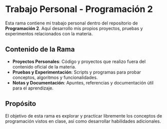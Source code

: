# Trabajo Personal - Programación 2

Esta rama contiene mi trabajo personal dentro del repositorio de **Programación 2**. Aquí desarrollo mis propios proyectos, pruebas y experimentos relacionados con la materia.

## Contenido de la Rama

- **Proyectos Personales**: Código y proyectos que realizo fuera del contenido oficial de la materia.
- **Pruebas y Experimentación**: Scripts y programas para probar conceptos, algoritmos y funcionalidades.
- **Notas y Documentación**: Apuntes, referencias y documentación útil para el aprendizaje.

## Propósito

El objetivo de esta rama es explorar y practicar libremente los conceptos de programación vistos en clase, así como desarrollar habilidades adicionales.


